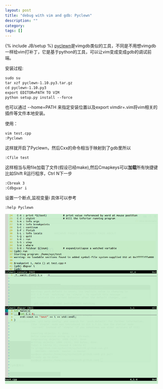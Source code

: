 ```yaml
---
layout: post
title: "debug with vim and gdb: Pyclewn"
description: ""
category: 
tags: []
---
```

{% include JB/setup %}
[pyclewn](http://pyclewn.sourceforge.net/)是vimgdb类似的工具，不同是不用想vimgdb一样给vim打补丁，它是基于python的工具，可以让vim变成变成gdb的调试前端。

安装过程:

	sudo su
	tar xzf pyclewn-1.10.py3.tar.gz
	cd pyclewn-1.10.py3
	export EDITOR=PATH TO VIM
	python setup.py install --force

也可以通过 --home=PATH 来指定安装位置以及export vimdir=.vim将vim相关的插件等文件本地安装。

使用：

	vim test.cpp
	:Pyclewn

这样就开启了Pyclewn，然后Cxx的命令相当于映射到了gdb里所以

	:Cfile test
	
这样相当与用file加载了文件(假设已经make),然后Cmapkeys可以**加载**所有快捷键比如Shift R运行程序，Ctrl N下一步

	:Cbreak 3
	:Cdbgvar i 

设置一个断点,监视变量i
具体可以参考
	
 	:help Pyclewn

![alt screen shot](/images/pyclewn-vim.png)
